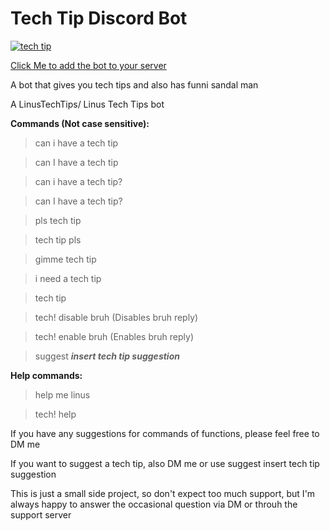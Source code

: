 ﻿# Tech Tip Discord Bot
 
<a href="https://top.gg/bot/703685163191762944" >
  <img src="https://top.gg/api/widget/703685163191762944.svg" alt="tech tip" />
</a>

[Click Me to add the bot to your server](https://discord.com/oauth2/authorize?client_id=703685163191762944&scope=bot&permissions=8)

A bot that gives you tech tips and also has funni sandal man

A LinusTechTips/ Linus Tech Tips bot

**Commands (Not case sensitive):**

> can i have a tech tip

> can I have a tech tip

> can i have a tech tip?

> can I have a tech tip?

> pls tech tip

> tech tip pls

> gimme tech tip

> i need a tech tip

> tech tip

> tech! disable bruh (Disables bruh reply)

> tech! enable bruh (Enables bruh reply)

> suggest ***insert tech tip suggestion***

**Help commands:**

> help me linus

> tech! help


If you have any suggestions for commands of functions, please feel free to DM me

If you want to suggest a tech tip, also DM me or use suggest insert tech tip suggestion

This is just a small side project, so don't expect too much support, but I'm always happy to answer the occasional question via DM or throuh the support server
